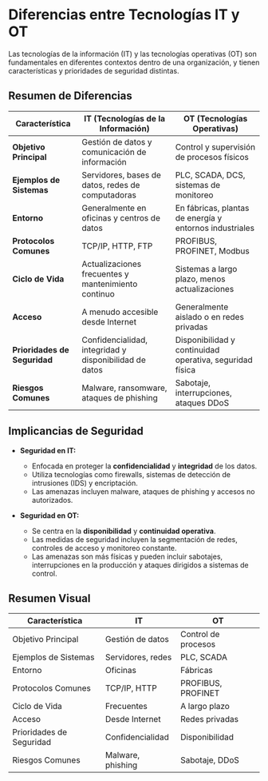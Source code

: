 # Diferencias entre Tecnologías IT y OT

Las tecnologías de la información (IT) y las tecnologías operativas (OT) son fundamentales en diferentes contextos dentro de una organización, y tienen características y prioridades de seguridad distintas.

## Resumen de Diferencias

| Característica        | IT (Tecnologías de la Información)     | OT (Tecnologías Operativas)        |
|-----------------------|----------------------------------------|------------------------------------|
| **Objetivo Principal**| Gestión de datos y comunicación de información | Control y supervisión de procesos físicos |
| **Ejemplos de Sistemas**| Servidores, bases de datos, redes de computadoras | PLC, SCADA, DCS, sistemas de monitoreo |
| **Entorno**           | Generalmente en oficinas y centros de datos | En fábricas, plantas de energía y entornos industriales |
| **Protocolos Comunes**| TCP/IP, HTTP, FTP                      | PROFIBUS, PROFINET, Modbus          |
| **Ciclo de Vida**     | Actualizaciones frecuentes y mantenimiento continuo | Sistemas a largo plazo, menos actualizaciones |
| **Acceso**            | A menudo accesible desde Internet      | Generalmente aislado o en redes privadas |
| **Prioridades de Seguridad**| Confidencialidad, integridad y disponibilidad de datos | Disponibilidad y continuidad operativa, seguridad física |
| **Riesgos Comunes**   | Malware, ransomware, ataques de phishing | Sabotaje, interrupciones, ataques DDoS |

## Implicancias de Seguridad

- **Seguridad en IT:**
  - Enfocada en proteger la **confidencialidad** y **integridad** de los datos.
  - Utiliza tecnologías como firewalls, sistemas de detección de intrusiones (IDS) y encriptación.
  - Las amenazas incluyen malware, ataques de phishing y accesos no autorizados.

- **Seguridad en OT:**
  - Se centra en la **disponibilidad** y **continuidad operativa**.
  - Las medidas de seguridad incluyen la segmentación de redes, controles de acceso y monitoreo constante.
  - Las amenazas son más físicas y pueden incluir sabotajes, interrupciones en la producción y ataques dirigidos a sistemas de control.

## Resumen Visual

|      Característica  |          IT          |          OT          |
|----------------------|----------------------|----------------------|
| Objetivo Principal    | Gestión de datos     | Control de procesos   |
| Ejemplos de Sistemas  | Servidores, redes    | PLC, SCADA           |
| Entorno               | Oficinas             | Fábricas             |
| Protocolos Comunes    | TCP/IP, HTTP        | PROFIBUS, PROFINET   |
| Ciclo de Vida         | Frecuentes           | A largo plazo        |
| Acceso                | Desde Internet       | Redes privadas       |
| Prioridades de Seguridad| Confidencialidad   | Disponibilidad       |
| Riesgos Comunes       | Malware, phishing    | Sabotaje, DDoS      |
